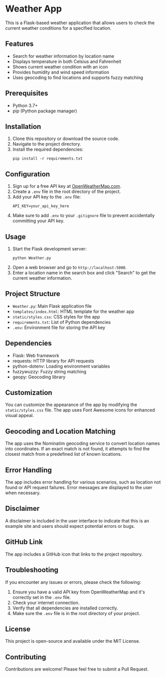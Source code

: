 # Weather App

This is a Flask-based weather application that allows users to check the current weather conditions for a specified location.

## Features

- Search for weather information by location name
- Displays temperature in both Celsius and Fahrenheit
- Shows current weather condition with an icon
- Provides humidity and wind speed information
- Uses geocoding to find locations and supports fuzzy matching

## Prerequisites

- Python 3.7+
- pip (Python package manager)

## Installation

1. Clone this repository or download the source code.
2. Navigate to the project directory.
3. Install the required dependencies:
   ```
   pip install -r requirements.txt
   ```

## Configuration

1. Sign up for a free API key at [OpenWeatherMap.com](https://openweathermap.org/api).
2. Create a `.env` file in the root directory of the project.
3. Add your API key to the `.env` file:
   ```
   API_KEY=your_api_key_here
   ```
4. Make sure to add `.env` to your `.gitignore` file to prevent accidentally committing your API key.

## Usage

1. Start the Flask development server:
   ```
   python Weather.py
   ```
2. Open a web browser and go to `http://localhost:5000`.
3. Enter a location name in the search box and click "Search" to get the current weather information.

## Project Structure

- `Weather.py`: Main Flask application file
- `templates/index.html`: HTML template for the weather app
- `static/styles.css`: CSS styles for the app
- `requirements.txt`: List of Python dependencies
- `.env`: Environment file for storing the API key

## Dependencies

- Flask: Web framework
- requests: HTTP library for API requests
- python-dotenv: Loading environment variables
- fuzzywuzzy: Fuzzy string matching
- geopy: Geocoding library

## Customization

You can customize the appearance of the app by modifying the `static/styles.css` file. The app uses Font Awesome icons for enhanced visual appeal.

## Geocoding and Location Matching

The app uses the Nominatim geocoding service to convert location names into coordinates. If an exact match is not found, it attempts to find the closest match from a predefined list of known locations.

## Error Handling

The app includes error handling for various scenarios, such as location not found or API request failures. Error messages are displayed to the user when necessary.

## Disclaimer

A disclaimer is included in the user interface to indicate that this is an example site and users should expect potential errors or bugs.

## GitHub Link

The app includes a GitHub icon that links to the project repository.

## Troubleshooting

If you encounter any issues or errors, please check the following:

1. Ensure you have a valid API key from OpenWeatherMap and it's correctly set in the `.env` file.
2. Check your internet connection.
3. Verify that all dependencies are installed correctly.
4. Make sure the `.env` file is in the root directory of your project.

## License

This project is open-source and available under the MIT License.

## Contributing

Contributions are welcome! Please feel free to submit a Pull Request.